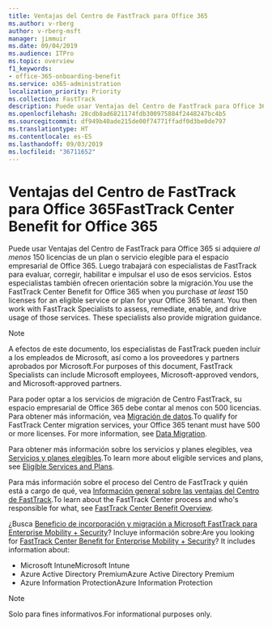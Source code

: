 ```yaml
---
title: Ventajas del Centro de FastTrack para Office 365
ms.author: v-rberg
author: v-rberg-msft
manager: jimmuir
ms.date: 09/04/2019
ms.audience: ITPro
ms.topic: overview
f1_keywords:
- office-365-onboarding-benefit
ms.service: o365-administration
localization_priority: Priority
ms.collection: FastTrack
description: Puede usar Ventajas del Centro de FastTrack para Office 365 si adquiere al menos 150 licencias de un plan o servicio elegible para el espacio empresarial de Office 365. Luego trabajará con especialistas de FastTrack para evaluar, corregir, habilitar e impulsar el uso de esos servicios. Estos especialistas también ofrecen orientación sobre la migración.
ms.openlocfilehash: 28cdb8ad6821174fdb300975884f2448247bc4b5
ms.sourcegitcommit: df949b40ade215de00f74771ffadf0d3be0de797
ms.translationtype: HT
ms.contentlocale: es-ES
ms.lasthandoff: 09/03/2019
ms.locfileid: "36711652"
---
```

# <a name="fasttrack-center-benefit-for-office-365"></a><span data-ttu-id="785b4-105">Ventajas del Centro de FastTrack para Office 365</span><span class="sxs-lookup"><span data-stu-id="785b4-105">FastTrack Center Benefit for Office 365</span></span>

<span data-ttu-id="785b4-p102">Puede usar Ventajas del Centro de FastTrack para Office 365 si adquiere *al menos* 150 licencias de un plan o servicio elegible para el espacio empresarial de Office 365. Luego trabajará con especialistas de FastTrack para evaluar, corregir, habilitar e impulsar el uso de esos servicios. Estos especialistas también ofrecen orientación sobre la migración.</span><span class="sxs-lookup"><span data-stu-id="785b4-p102">You use the FastTrack Center Benefit for Office 365 when you purchase  *at least*  150 licenses for an eligible service or plan for your Office 365 tenant. You then work with FastTrack Specialists to assess, remediate, enable, and drive usage of those services. These specialists also provide migration guidance.</span></span> 
  
> [!NOTE]
> <span data-ttu-id="785b4-109">A efectos de este documento, los especialistas de FastTrack pueden incluir a los empleados de Microsoft, así como a los proveedores y partners aprobados por Microsoft.</span><span class="sxs-lookup"><span data-stu-id="785b4-109">For purposes of this document, FastTrack Specialists can include Microsoft employees, Microsoft-approved vendors, and Microsoft-approved partners.</span></span> 
  
<span data-ttu-id="785b4-p103">Para poder optar a los servicios de migración de Centro FastTrack, su espacio empresarial de Office 365 debe contar al menos con 500 licencias. Para obtener más información, vea [Migración de datos](O365-data-migration.md).</span><span class="sxs-lookup"><span data-stu-id="785b4-p103">To qualify for FastTrack Center migration services, your Office 365 tenant must have 500 or more licenses. For more information, see [Data Migration](O365-data-migration.md).</span></span>
  
<span data-ttu-id="785b4-112">Para obtener más información sobre los servicios y planes elegibles, vea [Servicios y planes elegibles](M365-eligible-services-and-plans.md).</span><span class="sxs-lookup"><span data-stu-id="785b4-112">To learn more about eligible services and plans, see [Eligible Services and Plans](M365-eligible-services-and-plans.md).</span></span>
  
<span data-ttu-id="785b4-113">Para más información sobre el proceso del Centro de FastTrack y quién está a cargo de qué, vea [Información general sobre las ventajas del Centro de FastTrack](O365-fasttrack-benefit-overview.md).</span><span class="sxs-lookup"><span data-stu-id="785b4-113">To learn about the FastTrack Center process and who's responsible for what, see [FastTrack Center Benefit Overview](O365-fasttrack-benefit-overview.md).</span></span>
  
<span data-ttu-id="785b4-p104">¿Busca [Beneficio de incorporación y migración a Microsoft FastTrack para Enterprise Mobility + Security](EMS-fasttrack-benefit-for-EMS.md)? Incluye información sobre:</span><span class="sxs-lookup"><span data-stu-id="785b4-p104">Are you looking for [FastTrack Center Benefit for Enterprise Mobility + Security](EMS-fasttrack-benefit-for-EMS.md)? It includes information about:</span></span>
  
- <span data-ttu-id="785b4-116">Microsoft Intune</span><span class="sxs-lookup"><span data-stu-id="785b4-116">Microsoft Intune</span></span>    
- <span data-ttu-id="785b4-117">Azure Active Directory Premium</span><span class="sxs-lookup"><span data-stu-id="785b4-117">Azure Active Directory Premium</span></span> 
- <span data-ttu-id="785b4-118">Azure Information Protection</span><span class="sxs-lookup"><span data-stu-id="785b4-118">Azure Information Protection</span></span>
    
> [!NOTE]
> <span data-ttu-id="785b4-119">Solo para fines informativos.</span><span class="sxs-lookup"><span data-stu-id="785b4-119">For informational purposes only.</span></span> 
